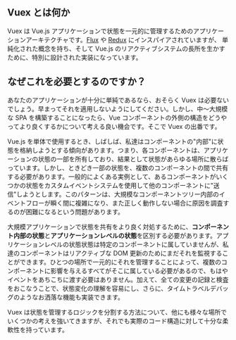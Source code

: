 ## Vuex とは何か

Vuex は Vue.js アプリケーションで状態を一元的に管理するためのアプリケーションアーキテクチャです。[Flux](https://facebook.github.io/flux/) や [Redux](https://github.com/rackt/redux) にインスパイアされていますが、 単純化された概念を持ち、そして Vue.js のリアクティブシステムの長所を生かすために、特別に設計された実装になっています。

## なぜこれを必要とするのですか？

あなたのアプリケーションが十分に単純であるなら、おそらく Vuex は必要ないでしょう。早まってそれを適用しないようにしてください。しかし、中〜大規模な SPA を構築することになったら、Vue コンポーネントの外側の構造をどうやってより良くするかについて考える良い機会です。そこで Vuex の出番です。

Vue.js を単体で使用するとき、しばしば、私達はコンポーネントの"内部"に状態を格納しようとする傾向があります。つまり、各コンポーネントは、アプリケーションの状態の一部を所有しており、結果として状態があらゆる場所に散らばっています。しかし、ときどき一部の状態を、複数のコンポーネントの間で共有する必要があります。一般的によくある実例として、あるコンポーネントがいくつかの状態をカスタムイベントシステムを使用して他のコンポーネントに"送信"しようとします。このパターンは、大規模なコンポーネントツリー内部のイベントフローが瞬く間に複雑になり、また正しく動作しない場合に原因を調査するのが困難になるという問題があります。

大規模アプリケーションで状態を共有をより良く対処するために、**コンポーネント内部の状態**と**アプリケーションレベルの状態**を区別する必要があります。アプリケーションレベルの状態状態は特定のコンポーネントに属していませんが、私達のコンポーネントはリアクティブな DOM 更新のためにまだそれを監視することができます。ひとつの場所で一元的にそれを管理することによって、複数のコンポーネントに影響を与えるすべてがそこに属している必要があるので、もはやイベントをあちこちに渡す必要はありません。加えて、全ての変更の記録と検査をおこなうことで、状態変化の理解を容易にし、さらに、タイムトラベルデバッグのようなお洒落な機能も実装できます。

Vuex は状態を管理するロジックを分割する方法について、他にも様々な場所でいくつかの考えを強いてきますが、それでも実際のコード構造に対して十分な柔軟性を持っています。
